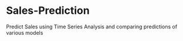 # Sales-Prediction
Predict Sales using Time Series Analysis and comparing predictions of various models
